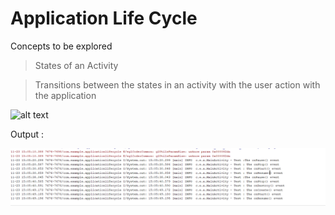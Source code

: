 # Application Life Cycle

Concepts to be explored 

> States of an Activity 

> Transitions between the states in an activity with the user action with the application

![alt text](https://miro.medium.com/max/1189/1*fCkVwtp7gJ5JI8gjIxPeTQ.png)


Output :


![alt text](utils/output_logging.PNG)




